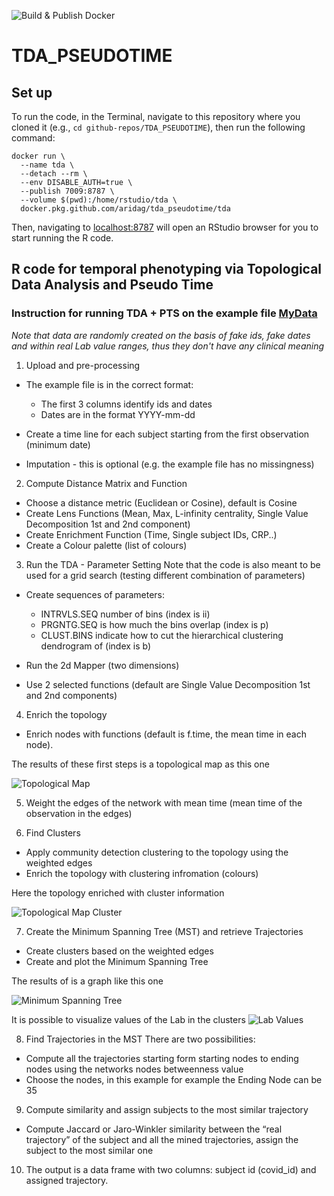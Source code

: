 ![Build & Publish Docker](https://github.com/aridag/TDA_PSEUDOTIME/workflows/Build%20&%20Publish%20Docker/badge.svg)

# TDA_PSEUDOTIME

## Set up

To run the code, in the Terminal, navigate to this repository where you cloned it (e.g., `cd github-repos/TDA_PSEUDOTIME`), then run the following command:

```
docker run \
  --name tda \
  --detach --rm \
  --env DISABLE_AUTH=true \
  --publish 7009:8787 \
  --volume $(pwd):/home/rstudio/tda \
  docker.pkg.github.com/aridag/tda_pseudotime/tda
```

Then, navigating to [localhost:8787](http://localhost:8787) will open an RStudio browser for you to start running the R code.

## R code for temporal phenotyping via Topological Data Analysis and Pseudo Time 

### Instruction for running TDA + PTS on the example file [MyData](https://github.com/aridag/TDA_PSEUDOTIME/blob/master/MyDataSim.csv)
*Note that data are randomly created on the basis of fake ids, fake dates and within real Lab value ranges, thus they don't have any clinical meaning*

1. Upload and pre-processing
- The example file is in the correct format:
  - The first 3 columns identify ids and dates 
  - Dates are in the format YYYY-mm-dd
- Create a time line for each subject starting from the first observation (minimum date)

- Imputation - this is optional (e.g. the example file has no missingness)

2. Compute Distance Matrix and Function
- Choose a distance metric (Euclidean or Cosine), default is Cosine  
- Create Lens Functions (Mean, Max, L-infinity centrality, Single Value Decomposition 1st and 2nd component)
- Create Enrichment Function (Time, Single subject IDs, CRP..)
- Create a Colour palette (list of colours)

3. Run the TDA - Parameter Setting
Note that the code is also meant to be used for a grid search (testing different combination of parameters)
- Create sequences of parameters:
  - INTRVLS.SEQ number of bins (index is ii)
  - PRGNTG.SEQ is how much the bins overlap (index is p)
  - CLUST.BINS indicate how to cut the hierarchical clustering dendrogram of (index is b) 
  
 - Run the 2d Mapper (two dimensions)
  - Use 2 selected functions (default are Single Value Decomposition 1st and 2nd components) 


4. Enrich the topology
- Enrich nodes with functions (default is f.time, the mean time in each node). 

The results of these first steps is a topological map as this one

![Topological Map](https://github.com/aridag/TDA_PSEUDOTIME/blob/master/TDA.png)


5. Weight the edges of the network with mean time (mean time of the observation in the edges)


6. Find Clusters
- Apply community detection clustering to the topology using the weighted edges
- Enrich the topology with clustering infromation (colours)


Here the topology enriched with cluster information

![Topological Map Cluster](https://github.com/aridag/TDA_PSEUDOTIME/blob/master/TDAClusters.png)



7. Create the Minimum Spanning Tree (MST) and retrieve Trajectories
- Create clusters based on the weighted edges
- Create and plot the Minimum Spanning Tree

The results of is a graph like this one

![Minimum Spanning Tree](https://github.com/aridag/TDA_PSEUDOTIME/blob/master/MST.png)


It is possible to visualize values of the Lab in the clusters
![Lab Values](https://github.com/aridag/TDA_PSEUDOTIME/blob/master/LabInClusters.png)


8. Find Trajectories in the MST
There are two possibilities:
-	Compute all the trajectories starting form starting nodes to ending nodes using the networks nodes betweenness value
-	Choose the nodes, in this example for example the Ending Node can be 35

9. Compute similarity and assign subjects to the most similar trajectory
- Compute Jaccard or Jaro-Winkler similarity between the “real trajectory” of the subject and all the mined trajectories, assign the subject to the most similar one

10. The output is a data frame with two columns: subject id (covid_id) and assigned trajectory.



